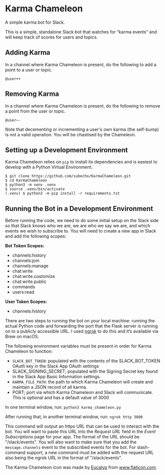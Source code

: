 # Karma Chameleon
A simple karma bot for Slack.

This is a simple, standalone Slack bot that watches for “karma events” and will keep track of scores
for users and topics.

## Adding Karma
In a channel where Karma Chameleon is present, do the following to add a point to a user or topic.

`@user++`

## Removing Karma
In a channel where Karma Chameleon is present, do the following to remove a point from the user or
topic.

`@user—-`

Note that decementing or incrementing a user's own karma (the self-bump) is not a valid operation.
You will be chastised by the Chameleon.

## Setting up a Development Environment
Karma Chameleon relies on `pip` to install its dependencies and is easiest to develop with a Python
Virtual Environment.

```
$ git clone https://github.com/subecho/KarmaChameleon.git
$ cd KarmaChameleon
$ python3 -m venv .venv
$ source .venv/bin/activate
(.venv) $ python3 -m pip install -r requirements.txt
```

## Running the Bot in a Development Environment
Before running the code, we need to do some initial setup on the Slack side so that Slack knows who
we are, we are who we say we are, and which events we wish to subscribe to. You will need to create
a new app in Slack and add the following scopes:

**Bot Token Scopes:**
- channels:history
- channels:join
- channels:manage
- chat:write
- chat:write.customize
- chat:write.public
- commands
- users:read

**User Token Scopes:**
- channels:history

There are two steps to running the bot on your local machine: running the actual Python code and
forwarding the port that the Flask server is running on to a publicly accessible URL. I used
[ngrok](https://ngrok.com) to do this and it’s available via Brew on macOS.

The following environment variables must be present in order for Karma Chameleon to function:
- `SLACK_BOT_TOKEN`: populated with the contents of the SLACK_BOT_TOKEN OAuth key in the Slack App
OAuth settings
- SLACK_SIGNING_SECRET; populated with the Signing Secret key found in the Slack App Basic
  Information settings.
- `KARMA_FILE_PATH`: the path to which Karma Chameleon will create and maintain a JSON record of all
karma.
- PORT; port via which Karma Chameleon and Slack will communicate.  This is optional and has a
  default value of 3000

In one terminal window, run:
`python3 karma_chameleon.py`

After running that, in another terminal window, run:
`ngrok http 3000`

This command will output an https URL that can be used to interact with the bot. You will want to
paste this URL into the _Request URL_ field in the _Event Subscriptions_ page for your app. The
format of the URL should be "<ngrok URL>/slack/events".  You will
also want to make sure that you add the `message.channels` event to the subscribed events for the
bot.  For slash-command support, a new command must be added with the request URL also being the
ngrok URL in the format of "<ngrok URL>/slack/events".

The Karma Chameleon icon was made by [Eucalyp](https://www.flaticon.com/authors/eucalyp) from
www.flaticon.com.
